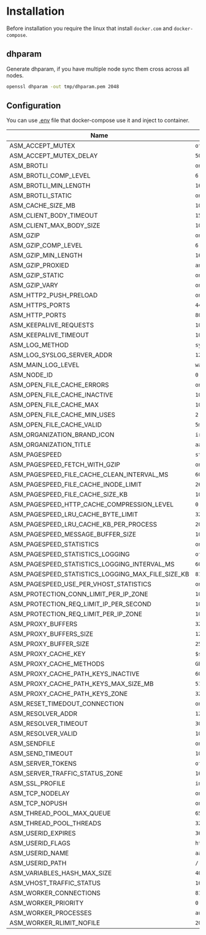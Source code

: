# Installation

Before installation you require the linux that install `docker.com` and `docker-compose`.

## dhparam

Generate dhparam, if you have multiple node sync them cross across all nodes.

```bash
openssl dhparam -out tmp/dhparam.pem 2048
```

## Configuration

You can use [.env](https://docs.docker.com/compose/env-file/) file that docker-compose use it and inject to container.

| Name                                   | Default                                   |
| -------------------------------------- | ----------------------------------------- |
| ASM_ACCEPT_MUTEX | `off` |
| ASM_ACCEPT_MUTEX_DELAY | `500ms` |
| ASM_BROTLI | `on` |
| ASM_BROTLI_COMP_LEVEL | `6` |
| ASM_BROTLI_MIN_LENGTH | `16` |
| ASM_BROTLI_STATIC | `on` |
| ASM_CACHE_SIZE_MB | `1024` |
| ASM_CLIENT_BODY_TIMEOUT | `15` |
| ASM_CLIENT_MAX_BODY_SIZE | `10M` |
| ASM_GZIP | `on` |
| ASM_GZIP_COMP_LEVEL | `6` |
| ASM_GZIP_MIN_LENGTH | `16` |
| ASM_GZIP_PROXIED | `any` |
| ASM_GZIP_STATIC | `on` |
| ASM_GZIP_VARY | `on` |
| ASM_HTTP2_PUSH_PRELOAD | `on` |
| ASM_HTTPS_PORTS | `443` |
| ASM_HTTP_PORTS | `80` |
| ASM_KEEPALIVE_REQUESTS | `1024` |
| ASM_KEEPALIVE_TIMEOUT | `10` |
| ASM_LOG_METHOD | `syslog` |
| ASM_LOG_SYSLOG_SERVER_ADDR | `127.0.0.1:5140` |
| ASM_MAIN_LOG_LEVEL | `warn` |
| ASM_NODE_ID | `0` |
| ASM_OPEN_FILE_CACHE_ERRORS | `on` |
| ASM_OPEN_FILE_CACHE_INACTIVE | `10m` |
| ASM_OPEN_FILE_CACHE_MAX | `1024` |
| ASM_OPEN_FILE_CACHE_MIN_USES | `2` |
| ASM_OPEN_FILE_CACHE_VALID | `5m` |
| ASM_ORGANIZATION_BRAND_ICON | `ir_aasaam` |
| ASM_ORGANIZATION_TITLE | `aasaam software development group` |
| ASM_PAGESPEED | `standby` |
| ASM_PAGESPEED_FETCH_WITH_GZIP | `on` |
| ASM_PAGESPEED_FILE_CACHE_CLEAN_INTERVAL_MS | `600000` |
| ASM_PAGESPEED_FILE_CACHE_INODE_LIMIT | `262144` |
| ASM_PAGESPEED_FILE_CACHE_SIZE_KB | `102400` |
| ASM_PAGESPEED_HTTP_CACHE_COMPRESSION_LEVEL | `0` |
| ASM_PAGESPEED_LRU_CACHE_BYTE_LIMIT | `32768` |
| ASM_PAGESPEED_LRU_CACHE_KB_PER_PROCESS | `2048` |
| ASM_PAGESPEED_MESSAGE_BUFFER_SIZE | `100000` |
| ASM_PAGESPEED_STATISTICS | `on` |
| ASM_PAGESPEED_STATISTICS_LOGGING | `off` |
| ASM_PAGESPEED_STATISTICS_LOGGING_INTERVAL_MS | `60000` |
| ASM_PAGESPEED_STATISTICS_LOGGING_MAX_FILE_SIZE_KB | `8192` |
| ASM_PAGESPEED_USE_PER_VHOST_STATISTICS | `on` |
| ASM_PROTECTION_CONN_LIMIT_PER_IP_ZONE | `10m` |
| ASM_PROTECTION_REQ_LIMIT_IP_PER_SECOND | `10` |
| ASM_PROTECTION_REQ_LIMIT_PER_IP_ZONE | `10m` |
| ASM_PROXY_BUFFERS | `32` |
| ASM_PROXY_BUFFERS_SIZE | `128k` |
| ASM_PROXY_BUFFER_SIZE | `256k` |
| ASM_PROXY_CACHE_KEY | `$scheme$request_method$host$request_uri` |
| ASM_PROXY_CACHE_METHODS | `GET HEAD` |
| ASM_PROXY_CACHE_PATH_KEYS_INACTIVE | `60m` |
| ASM_PROXY_CACHE_PATH_KEYS_MAX_SIZE_MB | `512` |
| ASM_PROXY_CACHE_PATH_KEYS_ZONE | `32m` |
| ASM_RESET_TIMEDOUT_CONNECTION | `on` |
| ASM_RESOLVER_ADDR | `127.0.0.1` |
| ASM_RESOLVER_TIMEOUT | `30s` |
| ASM_RESOLVER_VALID | `10m` |
| ASM_SENDFILE | `on` |
| ASM_SEND_TIMEOUT | `10` |
| ASM_SERVER_TOKENS | `off` |
| ASM_SERVER_TRAFFIC_STATUS_ZONE | `16m` |
| ASM_SSL_PROFILE | `intermediate` |
| ASM_TCP_NODELAY | `on` |
| ASM_TCP_NOPUSH | `on` |
| ASM_THREAD_POOL_MAX_QUEUE | `65536` |
| ASM_THREAD_POOL_THREADS | `32` |
| ASM_USERID_EXPIRES | `365d` |
| ASM_USERID_FLAGS | `httponly samesite=lax` |
| ASM_USERID_NAME | `aasaam_cid` |
| ASM_USERID_PATH | `/` |
| ASM_VARIABLES_HASH_MAX_SIZE | `4096` |
| ASM_VHOST_TRAFFIC_STATUS | `16m` |
| ASM_WORKER_CONNECTIONS | `8192` |
| ASM_WORKER_PRIORITY | `0` |
| ASM_WORKER_PROCESSES | `auto` |
| ASM_WORKER_RLIMIT_NOFILE | `20480` |
